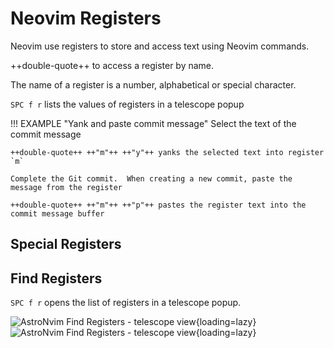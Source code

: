 # Neovim Registers

Neovim use registers to store and access text using Neovim commands.

++double-quote++ to access a register by name.

The name of a register is a number, alphabetical or special character.

`SPC f r` lists the values of registers in a telescope popup


!!! EXAMPLE "Yank and paste commit message"
    Select the text of the commit message

    ++double-quote++ ++"m"++ ++"y"++ yanks the selected text into register `m`

    Complete the Git commit.  When creating a new commit, paste the message from the register

    ++double-quote++ ++"m"++ ++"p"++ pastes the register text into the commit message buffer

## Special Registers



## Find Registers

`SPC f r` opens the list of registers in a telescope popup.

![AstroNvim Find Registers - telescope view](https://github.com/practicalli/graphic-design/blob/live/editors/neovim/screenshots/neovim-find-registers-telescope-popup-light.png?raw=true#only-light){loading=lazy}
![AstroNvim Find Registers - telescope view](https://github.com/practicalli/graphic-design/blob/live/editors/neovim/screenshots/neovim-find-registers-telescope-popup-dark.png?raw=true#only-dark){loading=lazy}

